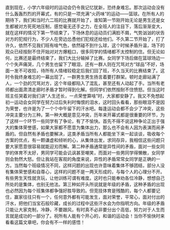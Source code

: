 直到现在，小学六年级时的运动会仍令我记忆犹新，恐终身难忘。那次运动会没有什么轰轰烈烈的开幕式，有的只是一项充满“火药味”的运动——篮球。在所有人的期待下，我们和当时六二班的比赛就开始了，谁知第一节刚开始无论是男生还是女生都被对方死死地压制，感觉毫无还手之力，在全班人的注目下，落后渐渐变大，就在这样的情况下第一节结束了，下场休息的运动员们满脸不屑，气势汹汹的状告对方的犯规行为，不少人在旁边怂恿他们犯规还给他们。不久第二节开始了，打了许久，依然不见我们班有啥气色，依然碰不到什么球，这个时候矛盾升温，场下的观众已经按耐不住开始对对方爆粗口，很多同学的情绪都不太控制的住。但无论如何，比赛还是最终结束了，我们大比分输掉了比赛。女同学下场后做在篮球场边一个个失声痛哭，几个男生也留下了眼泪，还有一群人则在咒骂对方“球品”不好，场面一发不可收拾，待所有人情绪较稳定后我们回了班，不久当天的比赛结束了。这时令我终身难忘的一幕出现了，一群男生男生扬言着要打群架。顿时走廊站满了人，一个劲的咒骂对方，这个年级都陷入了混乱，甚至还有人动起了手。当所有老师都出面肃清走廊时矛盾才暂时得到化解。但同学们依然按耐不住愤怒。但当这时班主任哭着对我们讲“人生还长，一点荣誉算啥”时，大家都安静了。我又不免想起初一运动会女同学在努力过后失利时悔恨的泪水，这时回头看看，那些眼泪不是因为荣誉，也许是为了一个个中午留下的汗水吧。每逢运动会都不会少了冲突，这些冲突主要分为三种。第一种大概是意见冲突，历年来开幕式都是很重要的环节，为了这样一个环节一些同学有了争论，有了不愉快。首先不得不说这种争论正出于强大的集体荣誉感，如果大家都不愿意为集体出力，那么也不会有人因为表演而闹矛盾的。但自然有矛盾也要解决，这类矛盾当所有人都能坐下来一起谈谈，吸收每个方案的优点，有一颗谦虚和倾听的心，从集体出发，求同存异，我相信这些问题只要大家愿意很容易就能迎刃而解。第二种矛盾通常是异性间的矛盾，面对一些女同学的体育不太好，男同学可能会讥讽甚至嘲笑，而面对一些男同学得懒散，女同学则会勃然大怒。但让我站在客观的角度来说，异性的矛盾常常女同学是正确的一方。当然每个班级情况不同，这样问题的出现也许意味着集体不够团结，部分人没有集体荣誉感和自尊心，这样的问题不是一两天形成的，与每个人的心理分不开。有些男生天性就贪玩，让他训练可谓有难度。这时也只能奉劝各位冷静，想想自己所处的是集体，也别无他法。第三种如开头所说就是年级的矛盾，这种矛盾的出现也必然因为每个班集体都争强好胜导致的。但竞技体育是残酷的，每个人都要记住，赢家往往只有一个，任何意外都有可能发生，面对荣誉，平常心，面对付出的汗水，把他们当宝石般珍藏，成长的过程中这些汗水会为你指明方向。年级的矛盾只能让大家克制，冷静，不要跟风，有时真不必非要分出个高低，努力对于人生而言就是成功的一部分了。祝所有人能有个开心的，和谐的运动会！当你不愉快时来看看这篇文章吧，你会有不一样的感悟！